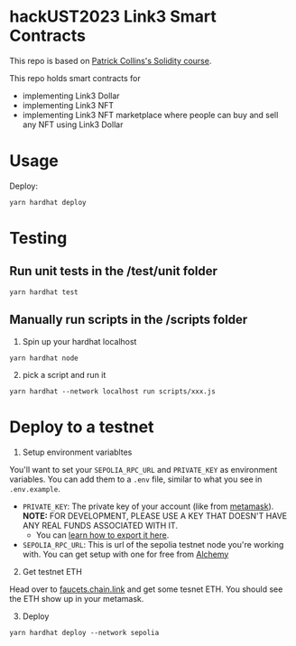 # hackUST2023 Link3 Smart Contracts

This repo is based on [Patrick Collins's Solidity course](https://youtu.be/gyMwXuJrbJQ).

This repo holds smart contracts for
- implementing Link3 Dollar
- implementing Link3 NFT
- implementing Link3 NFT marketplace where people can buy and sell any NFT using Link3 Dollar

# Usage

Deploy:

```
yarn hardhat deploy
```

# Testing
## Run unit tests in the /test/unit folder

```
yarn hardhat test
```
## Manually run scripts in the /scripts folder
1. Spin up your hardhat localhost
```
yarn hardhat node
```
2. pick a script and run it
```
yarn hardhat --network localhost run scripts/xxx.js
```

# Deploy to a testnet

1. Setup environment variabltes

You'll want to set your `SEPOLIA_RPC_URL` and `PRIVATE_KEY` as environment variables. You can add them to a `.env` file, similar to what you see in `.env.example`.

- `PRIVATE_KEY`: The private key of your account (like from [metamask](https://metamask.io/)). **NOTE:** FOR DEVELOPMENT, PLEASE USE A KEY THAT DOESN'T HAVE ANY REAL FUNDS ASSOCIATED WITH IT.
  - You can [learn how to export it here](https://metamask.zendesk.com/hc/en-us/articles/360015289632-How-to-Export-an-Account-Private-Key).
- `SEPOLIA_RPC_URL`: This is url of the sepolia testnet node you're working with. You can get setup with one for free from [Alchemy](https://alchemy.com/?a=673c802981)

2. Get testnet ETH

Head over to [faucets.chain.link](https://faucets.chain.link/) and get some tesnet ETH. You should see the ETH show up in your metamask.

3. Deploy

```
yarn hardhat deploy --network sepolia
```